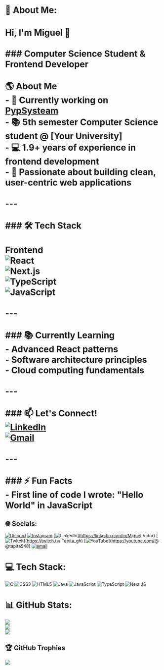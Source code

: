 # 💫 About Me:
# Hi, I'm Miguel 👋<br><br>### Computer Science Student & Frontend Developer<br><br>🌎 **About Me**  <br>- 🔭 Currently working on **[PypSysteam](https://github.com/PypSystem)**<br>- 📚 5th semester Computer Science student @ [Your University]<br>- 💻 1.9+ years of experience in frontend development<br>- 🚀 Passionate about building clean, user-centric web applications<br><br>---<br><br>### 🛠️ Tech Stack<br><br>**Frontend**  <br>![React](https://img.shields.io/badge/React-20232A?style=flat&logo=react&logoColor=61DAFB)<br>![Next.js](https://img.shields.io/badge/Next.js-000000?style=flat&logo=nextdotjs)<br>![TypeScript](https://img.shields.io/badge/TypeScript-3178C6?style=flat&logo=typescript&logoColor=white)<br>![JavaScript](https://img.shields.io/badge/JavaScript-F7DF1E?style=flat&logo=javascript&logoColor=black)<br><br>---<br><br>### 📚 Currently Learning<br>- Advanced React patterns<br>- Software architecture principles<br>- Cloud computing fundamentals<br><br>---<br><br>### 📫 Let's Connect!<br>[![LinkedIn](https://img.shields.io/badge/LinkedIn-0077B5?style=flat&logo=linkedin)](https://www.linkedin.com/in/miguel-vidor-5561731a0/)<br>[![Gmail](https://img.shields.io/badge/Gmail-D14836?style=flat&logo=gmail)](mailto:miguelvidordeoliveira@gmail.com)<br><br>---<br><br>### ⚡ Fun Facts<br>- First line of code I wrote: "Hello World" in JavaScript<br>


## 🌐 Socials:
[![Discord](https://img.shields.io/badge/Discord-%237289DA.svg?logo=discord&logoColor=white)](https://discord.gg/220997658184122370) [![Instagram](https://img.shields.io/badge/Instagram-%23E4405F.svg?logo=Instagram&logoColor=white)](https://instagram.com/vidor.con) [![LinkedIn](https://img.shields.io/badge/LinkedIn-%230077B5.svg?logo=linkedin&logoColor=white)](https://linkedin.com/in/Miguel Vidor) [![Twitch](https://img.shields.io/badge/Twitch-%239146FF.svg?logo=Twitch&logoColor=white)](https://twitch.tv/ Tapita_gh) [![YouTube](https://img.shields.io/badge/YouTube-%23FF0000.svg?logo=YouTube&logoColor=white)](https://youtube.com/@  @tapita548) [![email](https://img.shields.io/badge/Email-D14836?logo=gmail&logoColor=white)](mailto:miguelvidordeoliveira@gmail.com) 

# 💻 Tech Stack:
![C](https://img.shields.io/badge/c-%2300599C.svg?style=flat&logo=c&logoColor=white) ![CSS3](https://img.shields.io/badge/css3-%231572B6.svg?style=flat&logo=css3&logoColor=white) ![HTML5](https://img.shields.io/badge/html5-%23E34F26.svg?style=flat&logo=html5&logoColor=white) ![Java](https://img.shields.io/badge/java-%23ED8B00.svg?style=flat&logo=openjdk&logoColor=white) ![JavaScript](https://img.shields.io/badge/javascript-%23323330.svg?style=flat&logo=javascript&logoColor=%23F7DF1E) ![TypeScript](https://img.shields.io/badge/typescript-%23007ACC.svg?style=flat&logo=typescript&logoColor=white) ![Next JS](https://img.shields.io/badge/Next-black?style=flat&logo=next.js&logoColor=white)
# 📊 GitHub Stats:
![](https://github-readme-stats.vercel.app/api?username=miguelvid&theme=dark&hide_border=false&include_all_commits=true&count_private=true)<br/>
![](https://nirzak-streak-stats.vercel.app/?user=miguelvid&theme=dark&hide_border=false)<br/>
![](https://github-readme-stats.vercel.app/api/top-langs/?username=miguelvid&theme=dark&hide_border=false&include_all_commits=true&count_private=true&layout=compact)

## 🏆 GitHub Trophies
![](https://github-profile-trophy.vercel.app/?username=miguelvid&theme=default&no-frame=false&no-bg=true&margin-w=4)

<!-- Proudly created with GPRM ( https://gprm.itsvg.in ) -->
